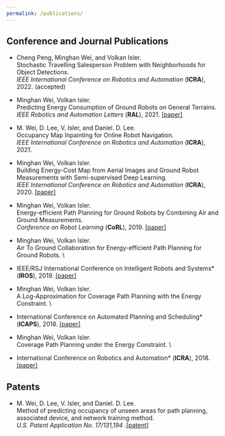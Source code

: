 ```yaml
---
permalink: /publications/
---
```


<p> </p>

## Conference and Journal Publications
* Cheng Peng, Minghan Wei, and Volkan Isler. \
Stochastic Travelling Salesperson Problem with Neighborhoods for Object Detections. \
  *IEEE International Conference on Robotics and Automation* (**ICRA**), 2022. (accepted)
  
* Minghan Wei, Volkan Isler. \
 Predicting Energy Consumption of Ground Robots on General Terrains. \
*IEEE Robotics and Automation Letters* (**RAL**), 2021. [[paper]](https://arxiv.org/ftp/arxiv/papers/2212/2212.06393.pdf)
  
*  M. Wei, D. Lee, V. Isler, and Daniel. D. Lee. \
  Occupancy Map Inpainting for Online Robot Navigation. \
  *IEEE International Conference on Robotics and Automation* (**ICRA**), 2021.
  
* Minghan Wei, Volkan Isler. \
Building Energy-Cost Map from Aerial Images and Ground Robot Measurements with Semi-supervised Deep Learning. \
*IEEE International Conference on Robotics and Automation* (**ICRA**), 2020.  [[paper]](https://ieeexplore.ieee.org/ielaam/7083369/9133350/9131808-aam.pdf)
  
* Minghan Wei, Volkan Isler. \
  Energy-efficient Path Planning for Ground Robots by Combining Air and Ground Measurements. \
  *Conference on Robot Learning* (**CoRL**), 2019. [[paper]](http://proceedings.mlr.press/v100/wei20a/wei20a.pdf)
  
* Minghan Wei, Volkan Isler. \
 Air To Ground Collaboration for Energy-efficient Path Planning for Ground Robots. \
* IEEE/RSJ International Conference on Intelligent Robots and Systems* (**IROS**), 2019. [[paper]](https://drive.google.com/file/d/1Os_V-1aHtg_qBcIv_03GkmYTlcMtLoSg/view)

* Minghan Wei, Volkan Isler. \
 A Log-Approximation for Coverage Path Planning with the Energy Constraint. \
* International Conference on Automated Planning and Scheduling* (**ICAPS**), 2018. [[paper]](https://ojs.aaai.org/index.php/ICAPS/article/view/13929/13778)

* Minghan Wei, Volkan Isler. \
 Coverage Path Planning under the Energy Constraint. \
* International Conference on Robotics and Automation* (**ICRA**), 2018. [[paper]](https://conservancy.umn.edu/bitstream/handle/11299/216020/18-004.pdf;sequence=1)

## Patents 
* M. Wei, D. Lee, V. Isler, and Daniel. D. Lee. \
Method of predicting occupancy of unseen areas for path planning, associated device, and network training method. \
*U.S. Patent Application No. 17/131,194 .*[[patent]](https://patents.google.com/patent/US20220024034A1/en) 
